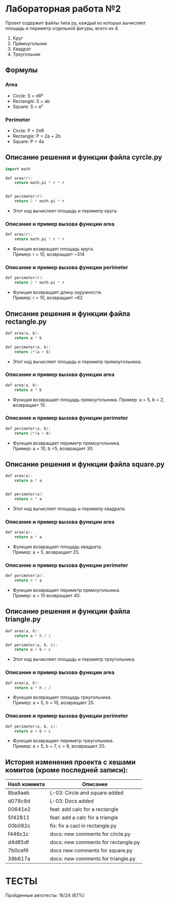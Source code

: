 # **Лабораторная работа №2** 
Проект содержит файлы типа py, каждый из которых вычисляет площадь и периметр отдельной фигуры, всего их 4.  
1. Круг
2. Прямоугольник
3. Квадрат 
4. Треугольник

## **Формулы**
### Area
- Circle: S = πR²
- Rectangle: S = ab
- Square: S = a²
### Perimeter
- Circle: P = 2πR
- Rectangle: P = 2a + 2b
- Square: P = 4a

## **Описание решения и функции файла cyrcle.py**
```cpp
import math

def area(r):
    return math.pi * r * r


def perimeter(r):
    return 2 * math.pi * r
```
- Этот код вычисляет площадь и периметр круга.

### Описание и пример вызова функции area
```cpp
def area(r):
    return math.pi * r * r
```
 - Функция возвращает площадь круга.  
Пример: r = 10, возвращает ~314

### Описание и пример вызова функции perimeter
```cpp
def perimeter(r):
    return 2 * math.pi * r
```
 - Функция возвращает длину окружности.  
Пример: r = 10, возвращает ~62

## **Описание решения и функции файла rectangle.py**
```cpp
def area(a, b):
    return a * b

def perimeter(a, b):
    return 2*(a + b)
```
- Этот код вычисляет площадь и периметр прямоугольника.

### Описание и пример вызова функции area
```cpp
def area(a, b):
    return a * b
```
 - Функция возвращает площадь прямоугольника.
Пример: a = 5, b = 2, возвращает 10.

### Описание и пример вызова функции perimeter
```cpp
def perimeter(a, b):
    return 2*(a + b)
```
 - Функция возвращает периметр прямоугольника.  
Пример: a = 10, b =5,  возвращает 30.

## **Описание решения и функции файла square.py**
```cpp
def area(a):
    return a * a


def perimeter(a):
    return 4 * a
```
- Этот код вычисляет площадь и периметр квадрата.

### Описание и пример вызова функции area
```cpp
def area(a):
    return a * a
```
 - Функция возвращает площадь квадрата.  
Пример: a = 5, возвращает 25.

### Описание и пример вызова функции perimeter
```cpp
def perimeter(a):
    return 4 * a
```
 - Функция возвращает периметр прямоугольника.  
Пример: a = 10  возвращает 40.

## **Описание решения и функции файла triangle.py**
```cpp
def area(a, h):
    return a * h / 2

def perimeter(a, b, c):
    return a + b + c
```
- Этот код вычисляет площадь и периметр треугольника.

### Описание и пример вызова функции area
```cpp
def area(a, h):
    return a * h / 2
```
 - Функция возвращает площадь треугольника.  
Пример: a = 5, h = 10, возвращает 25.

### Описание и пример вызова функции perimeter
```cpp
def perimeter(a, b, c):
    return a + b + c
```
 - Функция возвращает периметр треугольника.  
Пример: a = 5, b = 7, c = 8,  возвращает 20.

## История изменения проекта с хешами комитов (кроме последней записи):
| Hash коммита | Описание |
|-|-|
|8ba9aeb| L-03: Circle and square added|
|d078c8d | L-03: Docs added|
|00641e2| feat: add calc for a rectangle|
|5f42811| feat: add a calc for a triangle|
|00b082c| fix: fix a cacl in rectangle.py|
|f446c1c| docs: new comments for circle.py|
|d4d85df| docs: new comments for rectangle.py|
|7b0cef6| docs new comments for square.py|
|39b617a| docs: new comments for triangle.py|

# ТЕСТЫ
Пройденные автотесты: 16/24 (67%)